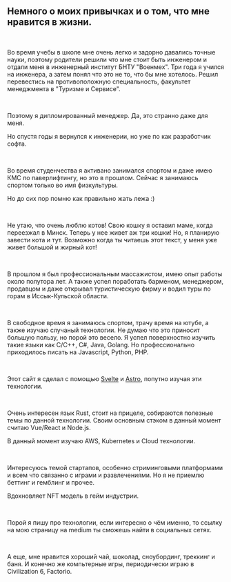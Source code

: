 ## Немного о моих привычках и о том, что мне нравится в жизни.
<br>

Во время учебы в школе мне очень легко и задорно давались точные науки, поэтому родители решили что мне стоит быть инженером и отдали меня в инженерный институт БНТУ "Военмех".
Три года я учился на инженера, а затем понял что это не то, что бы мне хотелось. Решил перевестись на противоположную специальность, факультет менеджмента в "Туризме и Сервисе".

<br>

Поэтому я дипломированный менеджер. Да, это странно даже для меня.

Но спустя годы я вернулся к инженерии, но уже по как разработчик софта.

<br>

Во время студенчества я активано занимался спортом и даже имею КМС по паверлифтингу, но это в прошлом. Сейчас я занимаюсь спортом только во имя физкультуры.

Но до сих пор помню как правильно жать лежа :)

<br>

Не утаю, что очень люблю котов! Свою кошку я оставил маме, когда переезжал в Минск. Теперь у нее живет аж три кошки! Но, я планирую завести кота и тут. Возможно когда ты читаешь этот текст, у меня уже живет большой и жирный кот!

<br>

В прошлом я был профессиональным массажистом, имею опыт работы около полутора лет. А также успел поработать барменом, менеджером, продавцом и даже открывал туристическую фирму и водил туры по горам в Иссык-Кульской области.

<br>

В свободное время я занимаюсь спортом, трачу время на ютубе, а также изучаю случаный технологии. Не думаю что это приносит большую пользу, но порой это весело.
Я успел поверхностно изучить такие языки как C/C++, C#, Java, Golang. Но профессионально приходилось писать на Javascript, Python, PHP.

<br>

Этот сайт я сделал с помощью [Svelte](https://svelte.dev/) и [Astro](https://astro.build/), попутно изучая эти технологии.

<br>

Очень интересен язык Rust, стоит на прицеле, собираются полезные темы по данной технологии.
Своим основным стэком в данный момент считаю Vue/React и Node.js.

В данный момент изучаю AWS, Kubernetes и Cloud технологии.

<br>

Интересуюсь темой стартапов, особенно стриминговыми платформами и всем что связанно с играми и развлечениями. Но я не приемлю беттинг и гемблинг и прочее.

Вдохновляет NFT модель в гейм индустрии.

<br>

Порой я пишу про технологии, если интересно о чём именно, то ссылку на мою страницу на medium ты сможешь найти в социальных сетях.

<br>

А еще, мне нравится хороший чай, шоколад, сноубординг, треккинг и баня. И конечно же компьтерные игры, периодически играю в Civilization 6, Factorio.
